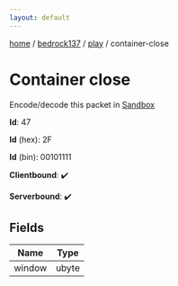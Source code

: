 ```yaml
---
layout: default
---
```


[home](/)  /  [bedrock137](/protocol/bedrock137)  /  [play](/protocol/bedrock137/play)  /  container-close

# Container close

Encode/decode this packet in [Sandbox](../../../sandbox/bedrock137#play.container_close)

**Id**: 47

**Id** (hex): 2F

**Id** (bin): 00101111

**Clientbound**: ✔️

**Serverbound**: ✔️

## Fields

Name | Type
---|---
window | ubyte
